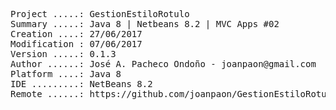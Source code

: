 <pre>

Project .....: GestionEstiloRotulo
Summary .....: Java 8 | Netbeans 8.2 | MVC Apps #02
Creation ....: 27/06/2017
Modification : 07/06/2017
Version .....: 0.1.3
Author ......: José A. Pacheco Ondoño - joanpaon@gmail.com
Platform ....: Java 8
IDE .........: NetBeans 8.2
Remote ......: https://github.com/joanpaon/GestionEstiloRotulo.git

</pre>

